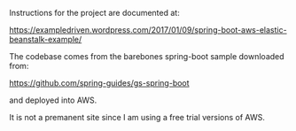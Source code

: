 Instructions for the project are documented at:

https://exampledriven.wordpress.com/2017/01/09/spring-boot-aws-elastic-beanstalk-example/

The codebase comes from the barebones spring-boot sample downloaded from:

https://github.com/spring-guides/gs-spring-boot

and deployed into AWS. 

It is not a premanent site since I am using a free trial versions of AWS.



